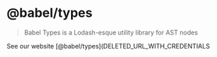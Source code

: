 # @babel/types

> Babel Types is a Lodash-esque utility library for AST nodes

See our website [@babel/types](DELETED_URL_WITH_CREDENTIALS